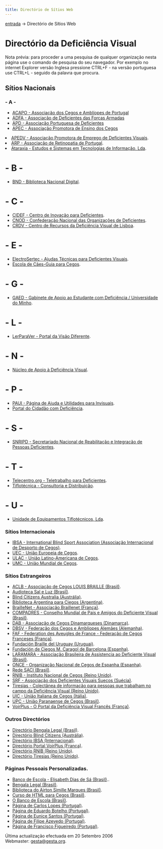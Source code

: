```yaml
---
title: Directório de Sítios Web
---
```


[entrada](README.md) -> Directório de Sítios Web

# Directório da Deficiência Visual

Nota prévia: para proceder a uma pesquisa de qualquer organização nesta página use o comando de pesquisa do seu navegador. Por exemplo no internet Explorer versão Inglesa pressione CTRL+F - na versão portuguesa use CTRL+L - seguido da palavra que procura. 

## Sítios Nacionais

### - A -

- [ACAPO - Associação dos Cegos e Amblíopes de Portugal](http://www.acapo.pt)
- [ADFA - Associação de Deficientes das Forças Armadas](http://www.adfa-portugal.com)
- [APD - Associa&ccedil;&atilde;o Portuguesa de Deficientes](http://www.apd-sede.rcts.pt)
- [APEC - Associa&ccedil;&atilde;o Promotora de Ensino dos Cegos](http://www.apec-rcne.rcts.pt)

<li><a href="http://www.apedv.rcts.pt/">APEDV -
Associa&ccedil;&atilde;o Promotora de Emprego de Deficientes
Visuais</a>.</li>

<li><a href="http://www.arp.rcts.pt/">ARP -
Associa&ccedil;&atilde;o de Retinopatia de Portugal</a>.</li>

<li><a href="http://www.ataraxia.pt/">Ataraxia - Estudos e
Sistemas em Tecnologias de Informa&ccedil;&atilde;o,
Lda</a>.</li>
</ul>

<h1>- B -</h1>

<ul>
<li><a href="http://bnd.bn.pt/ecrans/main-menu.html">BND -
Biblioteca Nacional Digital</a>.</li>
</ul>

<h1>- C -</h1>

<ul>
<li><a href="http://www.cidef.org/">CIDEF - Centro de
Inova&ccedil;&atilde;o para Deficientes</a>.</li>

<li><a href="http://www.cnod.rcts.pt">CNOD -
Confedera&ccedil;&atilde;o Nacional das
Organiza&ccedil;&otilde;es de Deficientes</a>.</li>

<li><a href="http://www.esec-passos-manuel.rcts.pt/crdv">CRDV -
Centro de Recursos da Defici&ecirc;ncia Visual de
Lisboa</a>.</li>
</ul>

<h1>- E -</h1>

<ul>
<li><a href="http://www.electrosertec.pt/">ElectroSertec - Ajudas
T&eacute;cnicas para Deficientes Visuais</a>.</li>

<li><a
href="http://www.ep-beira-aguieira-mtg.rcts.pt/caes-guias/apresent.html">
Escola de C&atilde;es-Guia para Cegos</a>.</li>
</ul>

<h1>- G -</h1>

<ul>
<li><a href="http://www.uminho.pt/Alunos/GAED/Default.htm">GAED -
Gabinete de Apoio ao Estudante com Defici&ecirc;ncia /
Universidade do Minho</a>.</li>
</ul>

<h1>- L -</h1>

<ul>
<li><a href="http://www.lerparaver.com">LerParaVer - Portal da
Vis&atilde;o Diferente</a>.</li>
</ul>

<h1>- N -</h1>

<ul>
<li><a
href="http://www.drec.min-edu.pt/nadv/index.html">N&uacute;cleo
de Apoio &agrave; Defici&ecirc;ncia Visual</a>. </li>
</ul>

<h1>- P -</h1>

<ul>
<li><a href="http://student.dei.uc.pt/~edgar/paui/">PAUI -
P&aacute;gina de Ajuda e Utilidades para Invisuais</a>.</li>

<li><a href="http://www.pcd.pt">Portal do Cidad&atilde;o com
Defici&ecirc;ncia</a>.</li>
</ul>

<h1>- S -</h1>

<ul>
<li><a href="http://www.snripd.msst.gov.pt">SNRIPD - Secretariado
Nacional de Reabilita&ccedil;&atilde;o e Integra&ccedil;&atilde;o
de Pessoas Deficientes</a>.</li>
</ul>

<h1>- T -</h1>

<ul>
<li><a href="http://www.telecentro.org">Telecentro.org -
Teletrabalho para Deficientes</a>.</li>

<li><a href="http://www.tiflotecnia.com/">Tiflot&eacute;cnica -
Consultoria e Distribui&ccedil;&atilde;o</a>.</li>
</ul>

<h1>- U -</h1>

<ul>
<li><a href="http://www.acapo.pt">Unidade de Equipamentos
Tiflot&eacute;cnicos, Lda</a>.</li>
</ul>

<h3>S&iacute;tios Internacionais</h3>

<ul>
<li><a href="http://www.ibsa.es/">IBSA - International Blind
Sport Association (Associa&ccedil;&atilde;o Internacional de
Desporto de Cegos)</a>.</li>

<li><a href="http://www.euroblind.org">UEC - Uni&atilde;o
Europeia de Cegos</a>.</li>

<li><a href="http://ulac.fbraille.com.uy">ULAC - Uni&atilde;o
Latino-Americana de Cegos</a>.</li>

<li><a href="http://umc.once.es/">UMC - Uni&atilde;o Mundial de
Cegos</a>.</li>
</ul>

<h3>S&iacute;tios Estrangeiros</h3>

<ul>
<li><a href="http://www.deficientesvisuais.org.br/Aclb.htm">ACLB
- Associa&ccedil;&atilde;o de Cegos LOUIS BRAILLE
(Brasil)</a>.</li>

<li><a href="http://www.audioteca.com.br/">Audioteca Sal e Luz
(Brasil)</a>.</li>

<li><a href="http://www.bca.org.au/Welcome.html">Blind Citizens
Australia (Austr&aacute;lia)</a>.</li>

<li><a href="http://bac.org.ar/">Biblioteca Argentina para Ciegos
(Argentina)</a>.</li>

<li><a href="http://www.braillenet.jussieu.fr/">BrailleNet -
Associa&ccedil;&atilde;o Braillenet (Fran&ccedil;a)</a>.</li>

<li><a href="http://www.compadres.org.br/">COMPADRES - Conselho
Mundial de Pais e Amigos do Deficiente Visual (Brasil)</a>.</li>

<li><a href="http://www.dkblind.dk/">DAB -
Associa&ccedil;&atilde;o de Cegos Dinamarqueses
(Dinamarca)</a>.</li>

<li><a href="http://www.dbsv.org/">DBSV - Federa&ccedil;&atilde;o
dos Cegos e Ambl&iacute;opes Alem&atilde;es (Alemanha)</a>.</li>

<li><a href="http://www.faf.asso.fr/">FAF - Federation des
Aveugles de France - Federa&ccedil;&atilde;o de Cegos Franceses
(Fran&ccedil;a)</a>.</li>

<li><a href="http://www.fbraille.com.uy">Fundaci&oacute;n Braille
del Uruguay (Uruguai)</a>.</li>

<li><a href="http://www.funcaragol.org">Fundaci&oacute;n de
Ciegos M. Caragol de Barcelona (Espanha)</a>.</li>

<li><a href="http://www.laramara.org.br/">LARAMARA -
Associa&ccedil;&atilde;o Brasileira de Assistencia ao Deficiente
Visual (Brasil)</a>.</li>

<li><a href="http://www.once.es">ONCE - Organiza&ccedil;&atilde;o
Nacional de Cegos de Espanha (Espanha)</a>.</li>

<li><a href="http://www.saci.org.br">Rede SACI (Brasil)</a>.</li>

<li><a href="http://www.rnib.org.uk">RNIB - Instituto Nacional de
Cegos (Reino Unido)</a>.</li>

<li><a href="http://www.srfriks.org/english.htm">SRF -
Associa&ccedil;&atilde;o dos Deficientes Visuais Suecos
(Su&eacute;cia)</a>.</li>

<li><a href="http://www.tiresias.org">Tiresias - Colect&acirc;nea
de informa&ccedil;&atilde;o para pessoas que trabalham no campo
da Defici&ecirc;ncia Visual (Reino Unido)</a>.</li>

<li><a href="http://www.uiciechi.it/">UIC - Uni&atilde;o Italiana
de Cegos (It&aacute;lia)</a>.</li>

<li><a href="http://www.upc.parana.net">UPC - Uni&atilde;o
Paranaense de Cegos (Brasil)</a>.</li>

<li><a href="http://www.voirplus.net/">VoirPlus - O Portal da
Defici&ecirc;ncia Visual Franc&ecirc;s (Fran&ccedil;a)</a>.</li>
</ul>

<h3>Outros Direct&oacute;rios</h3>

<ul>
<li><a
href="http://www.bengalalegal.com.br/ender.htm">Direct&oacute;rio
Bengala Legal (Brasil)</a>.</li>

<li><a
href="http://www.bca.org.au/ausblind.htm">Direct&oacute;rio Blind
Citizens (Austr&aacute;lia)</a>.</li>

<li><a
href="http://www.ibsa.es/text/espanol/espanol.html">Direct&oacute;rio
IBSA (Internacional)</a>.</li>

<li><a href="http://www.voirplus.net/assoc/">Direct&oacute;rio
Portal VoirPlus (Fran&ccedil;a)</a>.</li>

<li><a
href="http://www.rnib.org.uk/linksite/visove.htm">Direct&oacute;rio
RNIB (Reino Unido)</a>.</li>

<li><a
href="http://www.tiresias.org/agencies/agencies_a.htm">Direct&oacute;rio
Tiresias (Reino Unido)</a>.</li>
</ul>

<h3>P&aacute;ginas Pessoais Personalizadas.</h3>

<ul>
<li><a href="http://intervox.nce.ufrj.br/~elizabet/">Banco de
Escola - Elisabeth Dias de S&aacute; (Brasil)</a>..</li>

<li><a href="http://www.bengalalegal.com">Bengala Legal
(Brasil)</a>.</li>

<li><a href="http://intervox.nce.ufrj.br/~airton">Biblioteca do
Airton Simille Marques (Brasil)</a>.</li>

<li><a href="http://www.geocities.com/aulas_html">Curso de HTML
para Cegos (Brasil)</a>.</li>

<li><a href="http://intervox.nce.ufrj.br/~elizabet">O Banco de
Escola (Brasil)</a>.</li>

<li><a
href="http://www.terravista.pt/guincho/6795,">P&aacute;gina de
Carlos Lopes (Portugal)</a>.</li>

<li><a href="http://eduardo.main-page.com/">P&aacute;gina de
Eduardo Botelho (Portugal)</a>.</li>

<li><a
href="http://www.terravista.pt/AguaAlto/4371/">P&aacute;gina de
Eunice Santos (Portugal)</a>.</li>

<li><a href="http://www.lerparaver.com/filipe">P&aacute;gina de
Filipe Azevedo (Portugal)</a>.</li>

<li><a href="http://www.estaaqui.net">P&aacute;gina de Francisco
Figueiredo (Portugal)</a>.</li>
</ul>
</div>

<div class="rodape">
<p>&Uacute;ltima actualiza&ccedil;&atilde;o efectuada em 20 Setembro 2006
<br />
Webmaster: <a
href="mailto:gesta@gesta.org">gesta@gesta.org</a>.</p>
</div>
